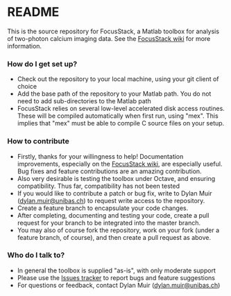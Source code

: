 # README #

This is the source repository for FocusStack, a Matlab toolbox for analysis of two-photon calcium imaging data. See the [FocusStack wiki](https://bitbucket.org/DylanMuir/twophotonanalysis/wiki) for more information.

### How do I get set up? ###

* Check out the repository to your local machine, using your git client of choice
* Add the base path of the repository to your Matlab path. You do not need to add sub-directories to the Matlab path
* FocusStack relies on several low-level accelerated disk access routines. These will be compiled automatically when first run, using "mex". This implies that "mex" must be able to compile C source files on your setup.

### How to contribute ###

* Firstly, thanks for your willingness to help! Documentation improvements, especially on the [FocusStack wiki](https://bitbucket.org/DylanMuir/twophotonanalysis/wiki), are especially useful. Bug fixes and feature contributions are an amazing contribution.
* Also very desirable is testing the toolbox under Octave, and ensuring compatibility. Thus far, compatibility has not been tested
* If you would like to contribute a patch or bug fix, write to Dylan Muir (<dylan.muir@unibas.ch>) to request write access to the repository.
* Create a feature branch to encapsulate your code changes.
* After completing, documenting and testing your code, create a pull request for your branch to be integrated into the master branch.
* You may also of course fork the repository, work on your fork (under a feature branch, of course), and then create a pull request as above.

### Who do I talk to? ###

* In general the toolbox is supplied "as-is", with only moderate support
* Please use the [Issues tracker](https://bitbucket.org/DylanMuir/twophotonanalysis/issues) to report bugs and feature suggestions
* For questions or feedback, contact Dylan Muir (<dylan.muir@unibas.ch>)